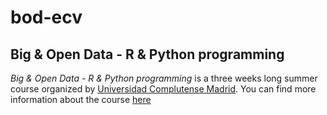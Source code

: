 # bod-ecv
## Big & Open Data - R & Python programming
_Big & Open Data - R & Python programming_ is a three weeks long summer course organized by [Universidad Complutense Madrid](https://informatica.ucm.es/). You can find more information about the course [here](https://www.ucm.es/escuelacomplutense/b04)
